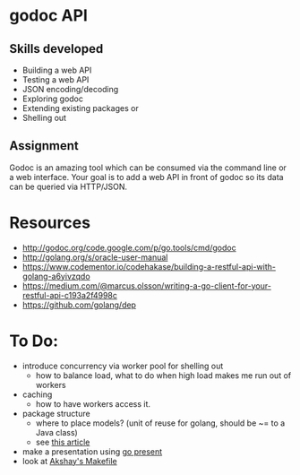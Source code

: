 # godoc API

## Skills developed

* Building a web API
* Testing a web API
* JSON encoding/decoding
* Exploring godoc
* Extending existing packages or
* Shelling out

## Assignment

Godoc is an amazing tool which can be consumed via the command line or
a web interface. Your goal is to add a web API in front of godoc so its data can be
queried via HTTP/JSON.


# Resources

* http://godoc.org/code.google.com/p/go.tools/cmd/godoc
* http://golang.org/s/oracle-user-manual
* https://www.codementor.io/codehakase/building-a-restful-api-with-golang-a6yivzqdo
* https://medium.com/@marcus.olsson/writing-a-go-client-for-your-restful-api-c193a2f4998c
* https://github.com/golang/dep

# To Do:
* introduce concurrency via worker pool for shelling out
  * how to balance load, what to do when high load makes me run out of workers
* caching
  * how to have workers access it.
* package structure
  * where to place models? (unit of reuse for golang, should be ~= to a Java class)
  * see [this article](https://medium.com/@benbjohnson/standard-package-layout-7cdbc8391fc1)
* make a presentation using [go present](https://godoc.org/golang.org/x/tools/present)
* look at [Akshay's Makefile](https://github.com/akshayjshah/dotfiles/blob/master/Makefile#L8)

